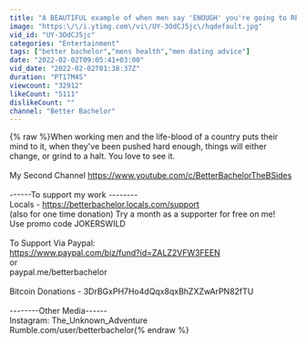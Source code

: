 ```yaml
---
title: "A BEAUTIFUL example of when men say 'ENOUGH' you're going to REGRET it."
image: "https:\/\/i.ytimg.com\/vi\/UY-3OdCJ5jc\/hqdefault.jpg"
vid_id: "UY-3OdCJ5jc"
categories: "Entertainment"
tags: ["better bachelor","mens health","men dating advice"]
date: "2022-02-02T09:05:41+03:00"
vid_date: "2022-02-02T01:38:37Z"
duration: "PT17M4S"
viewcount: "32912"
likeCount: "5111"
dislikeCount: ""
channel: "Better Bachelor"
---
```

{% raw %}When working men and the life-blood of a country puts their mind to it, when they've been pushed hard enough, things will either change, or grind to a halt. You love to see it.<br /><br />My Second Channel <a rel="nofollow" target="blank" href="https://www.youtube.com/c/BetterBachelorTheBSides">https://www.youtube.com/c/BetterBachelorTheBSides</a><br /><br />------To support my work --------<br />Locals - <a rel="nofollow" target="blank" href="https://betterbachelor.locals.com/support">https://betterbachelor.locals.com/support</a><br />(also for one time donation)  Try a month as a supporter for free on me!<br />Use promo code JOKERSWILD<br /><br />To Support Via Paypal: <br /><a rel="nofollow" target="blank" href="https://www.paypal.com/biz/fund?id=ZALZ2VFW3FEEN">https://www.paypal.com/biz/fund?id=ZALZ2VFW3FEEN</a><br />or<br />paypal.me/betterbachelor <br /><br />Bitcoin Donations - 3DrBGxPH7Ho4dQqx8qxBhZXZwArPN82fTU<br /><br />--------Other Media------<br />Instagram: The_Unknown_Adventure<br />Rumble.com/user/betterbachelor{% endraw %}
